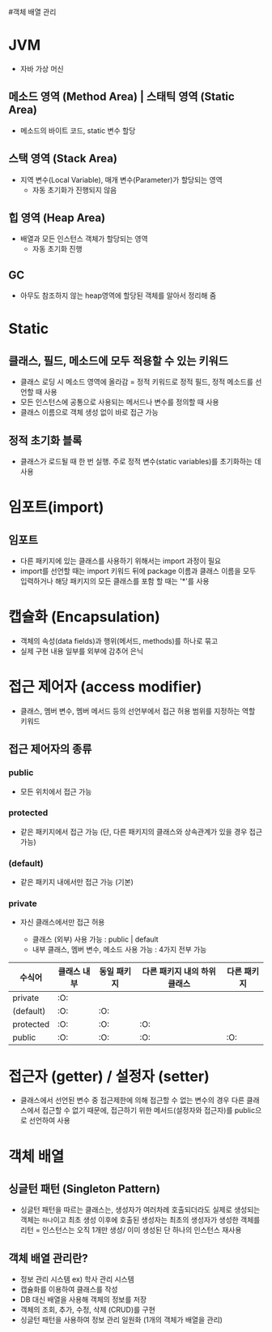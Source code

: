 #객체 배열 관리
# JVM
 - 자바 가상 머신
 ## 메소드 영역 (Method Area) | 스태틱 영역 (Static Area)
 - 메소드의 바이트 코드, static 변수 할당
 ## 스택 영역 (Stack Area) 
 - 지역 변수(Local Variable), 매개 변수(Parameter)가 할당되는 영역
    - 자동 초기화가 진행되지 않음
 ## 힙 영역 (Heap Area)
 - 배열과 모든 인스턴스 객체가 할당되는 영역
    - 자동 초기화 진행
 ## GC
  - 아무도 참조하지 않는 heap영역에 할당된 객체를 알아서 정리해 줌

# Static
## 클래스, 필드, 메소드에 모두 적용할 수 있는 키워드
 - 클래스 로딩 시 메소드 영역에 올라감 = 정적 키워드로 정적 필드, 정적 메소드를 선언할 때 사용
 - 모든 인스턴스에 공통으로 사용되는 메서드나 변수를 정의할 때 사용
 - 클래스 이름으로 객체 생성 없이 바로 접근 가능
 
## 정적 초기화 블록
 - 클래스가 로드될 때 한 번 실행. 주로 정적 변수(static variables)를 초기화하는 데 사용
 
# 임포트(import)
## 임포트
 - 다른 패키지에 있는 클래스를 사용하기 위해서는 import 과정이 필요
 - import를 선언할 때는 import 키워드 뒤에 package 이름과 클래스 이름을 모두 입력하거나 해당 패키지의 모든 클래스를 포함 할 때는 '*'를 사용

# 캡슐화 (Encapsulation)
 - 객체의 속성(data fields)과 행위(메서드, methods)를 하나로 묶고 
 - 실제 구현 내용 일부를 외부에 감추어 은닉

# 접근 제어자 (access modifier)
 - 클래스, 멤버 변수, 멤버 메서드 등의 선언부에서 접근 허용 범위를 지정하는 역할 키워드

## 접근 제어자의 종류
### public
 - 모든 위치에서 접근 가능
### protected
 - 같은 패키지에서 접근 가능 (단, 다른 패키지의 클래스와 상속관계가 있을 경우 접근 가능)
### (default)
 - 같은 패키지 내에서만 접근 가능 (기본)
### private
 - 자신 클래스에서만 접근 허용
 
    * 클래스 (외부) 사용 가능 : public | default
    * 내부 클래스, 멤버 변수, 메소드 사용 가능 : 4가지 전부 가능

| 수식어 | 클래스 내부 | 동일 패키지 | 다른 패키지 내의 하위 클래스 | 다른 패키지 |
|-------|-------|-------|-------|-------|
| private |:O:|  |  |  |
| (default) |:O:|:O:|  |  |
| protected |:O:|:O:|:O:|  |
| public |:O:|:O:|:O:|:O:|

# 접근자 (getter) / 설정자 (setter)
- 클래스에서 선언된 변수 중 접근제한에 의해 접근할 수 없는 변수의 경우 다른 클래스에서 접근할 수 없기 때문에, 접근하기 위한 메서드(설정자와 접근자)를 public으로 선언하여 사용

# 객체 배열
## 싱글턴 패턴 (Singleton Pattern)
 - 싱글턴 패턴을 따르는 클래스는, 생성자가 여러차례 호출되더라도 실제로 생성되는 객체는 `하나`이고 최초 생성 이후에 호출된 생성자는 최초의 생성자가 생성한 객체를 리턴
 = 인스턴스는 오직 1개만 생성/ 이미 생성된 단 하나의 인스턴스 재사용

## 객체 배열 관리란?
 - 정보 관리 시스템 ex) 학사 관리 시스템
 - 캡슐화를 이용하여 클래스를 작성
 - DB 대신 배열을 사용해 객체의 정보를 저장
 - 객체의 조회, 추가, 수정, 삭제 (CRUD)를 구현
 - 싱글턴 패턴을 사용하여 정보 관리 일원화 (1개의 객체가 배열을 관리)









